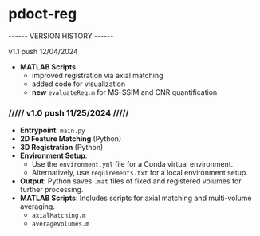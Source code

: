 # pdoct-reg
------ VERSION HISTORY ------

v1.1 push 12/04/2024
- **MATLAB Scripts**
  - improved registration via axial matching
  - added code for visualization
  - **new** `evaluateReg.m` for MS-SSIM and CNR quantification

### ///// v1.0 push 11/25/2024 /////

- **Entrypoint**: `main.py`
- **2D Feature Matching** (Python)
- **3D Registration** (Python)
- **Environment Setup**:
  - Use the `environment.yml` file for a Conda virtual environment.
  - Alternatively, use `requirements.txt` for a local environment setup.
- **Output**: Python saves `.mat` files of fixed and registered volumes for further processing.
- **MATLAB Scripts**: Includes scripts for axial matching and multi-volume averaging.
  - `axialMatching.m`
  - `averageVolumes.m`
